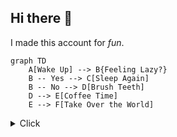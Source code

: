 ## Hi there 👋

<!--
**Hannu47/Hannu47** is a ✨ _special_ ✨ repository because its `README.md` (this file) appears on your GitHub profile.

Here are some ideas to get you started:

- 🔭 I’m currently working on ...
- 🌱 I’m currently learning ...
- 👯 I’m looking to collaborate on ...
- 🤔 I’m looking for help with ...
- 💬 Ask me about ...
- 📫 How to reach me: ...
- 😄 Pronouns: ...
- ⚡ Fun fact: ...
-->
I made this account for _fun_.

```mermaid
graph TD
    A[Wake Up] --> B{Feeling Lazy?}
    B -- Yes --> C[Sleep Again]
    B -- No --> D[Brush Teeth]
    D --> E[Coffee Time]
    E --> F[Take Over the World]
```


<details>
    <summary>Click</summary>
    <p>Extra Text</p>
</details>
